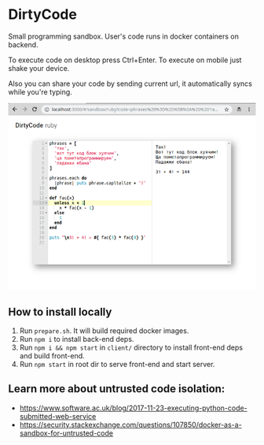 # DirtyCode

Small programming sandbox. User's code runs in docker containers on backend.

To execute code on desktop press Ctrl+Enter. To execute on mobile just shake your device.

Also you can share your code by sending current url, it automatically syncs while you're typing.

![](screenshot.png)

## How to install locally

1. Run `prepare.sh`. It will build required docker images.
2. Run `npm i` to install back-end deps.
3. Run `npm i && npm start` in `client/` directory to install front-end deps and build front-end.
4. Run `npm start` in root dir to serve front-end and start server.

## Learn more about untrusted code isolation:

- https://www.software.ac.uk/blog/2017-11-23-executing-python-code-submitted-web-service
- https://security.stackexchange.com/questions/107850/docker-as-a-sandbox-for-untrusted-code
